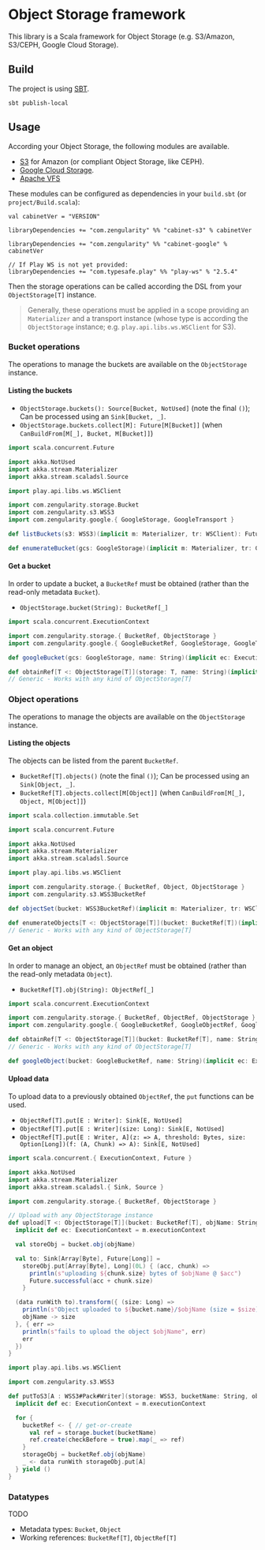 # Object Storage framework

This library is a Scala framework for Object Storage (e.g. S3/Amazon, S3/CEPH, Google Cloud Storage).

## Build

The project is using [SBT](http://www.scala-sbt.org/).

    sbt publish-local

## Usage

According your Object Storage, the following modules are available.

- [S3](./s3/README.md) for Amazon (or compliant Object Storage, like CEPH).
- [Google Cloud Storage](./google/README.md).
- [Apache VFS](./vfs/README.md)

These modules can be configured as dependencies in your `build.sbt` (or `project/Build.scala`):

```
val cabinetVer = "VERSION"

libraryDependencies += "com.zengularity" %% "cabinet-s3" % cabinetVer

libraryDependencies += "com.zengularity" %% "cabinet-google" % cabinetVer

// If Play WS is not yet provided:
libraryDependencies += "com.typesafe.play" %% "play-ws" % "2.5.4"
```

Then the storage operations can be called according the DSL from your `ObjectStorage[T]` instance.

> Generally, these operations must be applied in a scope providing an `Materializer` and a transport instance (whose type is according the `ObjectStorage` instance; e.g. `play.api.libs.ws.WSClient` for S3).

### Bucket operations

The operations to manage the buckets are available on the `ObjectStorage` instance.

#### Listing the buckets

- `ObjectStorage.buckets(): Source[Bucket, NotUsed]` (note the final `()`); Can be processed using an `Sink[Bucket, _]`.
- `ObjectStorage.buckets.collect[M]: Future[M[Bucket]]` (when `CanBuildFrom[M[_], Bucket, M[Bucket]]`)

```scala
import scala.concurrent.Future

import akka.NotUsed
import akka.stream.Materializer
import akka.stream.scaladsl.Source

import play.api.libs.ws.WSClient

import com.zengularity.storage.Bucket
import com.zengularity.s3.WSS3
import com.zengularity.google.{ GoogleStorage, GoogleTransport }

def listBuckets(s3: WSS3)(implicit m: Materializer, tr: WSClient): Future[List[Bucket]] = s3.buckets.collect[List]

def enumerateBucket(gcs: GoogleStorage)(implicit m: Materializer, tr: GoogleTransport): Source[Bucket, NotUsed] = gcs.buckets()
```

#### Get a bucket

In order to update a bucket, a `BucketRef` must be obtained (rather than the read-only metadata `Bucket`).

- `ObjectStorage.bucket(String): BucketRef[_]`

```scala
import scala.concurrent.ExecutionContext

import com.zengularity.storage.{ BucketRef, ObjectStorage }
import com.zengularity.google.{ GoogleBucketRef, GoogleStorage, GoogleTransport }

def googleBucket(gcs: GoogleStorage, name: String)(implicit ec: ExecutionContext, tr: GoogleTransport): GoogleBucketRef = gcs.bucket(name)

def obtainRef[T <: ObjectStorage[T]](storage: T, name: String)(implicit ec: ExecutionContext, tr: T#Pack#Transport): BucketRef[T] = storage.bucket(name)
// Generic - Works with any kind of ObjectStorage[T]
```

### Object operations

The operations to manage the objects are available on the `ObjectStorage` instance.

#### Listing the objects

The objects can be listed from the parent `BucketRef`.

- `BucketRef[T].objects()` (note the final `()`); Can be processed using an `Sink[Object, _]`.
- `BucketRef[T].objects.collect[M[Object]]` (when `CanBuildFrom[M[_], Object, M[Object]]`)

```scala
import scala.collection.immutable.Set

import scala.concurrent.Future

import akka.NotUsed
import akka.stream.Materializer
import akka.stream.scaladsl.Source

import play.api.libs.ws.WSClient

import com.zengularity.storage.{ BucketRef, Object, ObjectStorage }
import com.zengularity.s3.WSS3BucketRef

def objectSet(bucket: WSS3BucketRef)(implicit m: Materializer, tr: WSClient): Future[Set[Object]] = bucket.objects.collect[Set]

def enumerateObjects[T <: ObjectStorage[T]](bucket: BucketRef[T])(implicit m: Materializer, tr: T#Pack#Transport): Source[Object, NotUsed] = bucket.objects()
// Generic - Works with any kind of ObjectStorage[T]
```

#### Get an object

In order to manage an object, an `ObjectRef` must be obtained (rather than the read-only metadata `Object`).

- `BucketRef[T].obj(String): ObjectRef[_]`

```scala
import scala.concurrent.ExecutionContext

import com.zengularity.storage.{ BucketRef, ObjectRef, ObjectStorage }
import com.zengularity.google.{ GoogleBucketRef, GoogleObjectRef, GoogleTransport }

def obtainRef[T <: ObjectStorage[T]](bucket: BucketRef[T], name: String)(implicit ec: ExecutionContext, tr: T#Pack#Transport): ObjectRef[T] = bucket.obj(name)
// Generic - Works with any kind of ObjectStorage[T]

def googleObject(bucket: GoogleBucketRef, name: String)(implicit ec: ExecutionContext, tr: GoogleTransport): GoogleObjectRef = bucket.obj(name)
```

#### Upload data

To upload data to a previously obtained `ObjectRef`, the `put` functions can be used.

- `ObjectRef[T].put[E : Writer]: Sink[E, NotUsed]`
- `ObjectRef[T].put[E : Writer](size: Long): Sink[E, NotUsed]`
- `ObjectRef[T].put[E : Writer, A](z: => A, threshold: Bytes, size: Option[Long])(f: (A, Chunk) => A): Sink[E, NotUsed]`

```scala
import scala.concurrent.{ ExecutionContext, Future }

import akka.NotUsed
import akka.stream.Materializer
import akka.stream.scaladsl.{ Sink, Source }

import com.zengularity.storage.{ BucketRef, ObjectStorage }

// Upload with any ObjectStorage instance
def upload[T <: ObjectStorage[T]](bucket: BucketRef[T], objName: String, data: => Source[Array[Byte], NotUsed])(implicit m: Materializer, tr: T#Pack#Transport, w: T#Pack#Writer[Array[Byte]]): Future[(String, Long)] = {
  implicit def ec: ExecutionContext = m.executionContext

  val storeObj = bucket.obj(objName)

  val to: Sink[Array[Byte], Future[Long]] =
    storeObj.put[Array[Byte], Long](0L) { (acc, chunk) =>
      println(s"uploading ${chunk.size} bytes of $objName @ $acc")
      Future.successful(acc + chunk.size)
    }

  (data runWith to).transform({ (size: Long) =>
    println(s"Object uploaded to ${bucket.name}/$objName (size = $size)")
    objName -> size
  }, { err =>
    println(s"fails to upload the object $objName", err)
    err
  })
}

import play.api.libs.ws.WSClient

import com.zengularity.s3.WSS3

def putToS3[A : WSS3#Pack#Writer](storage: WSS3, bucketName: String, objName: String, data: => Source[A, NotUsed])(implicit m: Materializer, tr: WSClient): Future[Unit] = {
  implicit def ec: ExecutionContext = m.executionContext

  for {
    bucketRef <- { // get-or-create
      val ref = storage.bucket(bucketName)
      ref.create(checkBefore = true).map(_ => ref)
    }
    storageObj = bucketRef.obj(objName)
    _ <- data runWith storageObj.put[A]
  } yield ()
}
```

### Datatypes

TODO

- Metadata types: `Bucket`, `Object`
- Working references: `BucketRef[T]`, `ObjectRef[T]`
